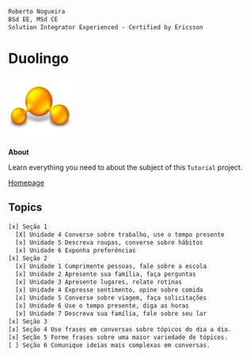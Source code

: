 ```
Roberto Nogueira  
BSd EE, MSd CE
Solution Integrator Experienced - Certified by Ericsson
```
# Duolingo

![tutorial image](images/tutorial.png)

**About**

Learn everything you need to about the subject of this `Tutorial` project.

[Homepage](uolingo.com/learn)

## Topics
```
[x] Seção 1
  [X] Unidade 4 Converse sobre trabalho, use o tempo presente
  [x] Unidade 5 Descreva roupas, converse sobre hábitos
  [x] Unidade 6 Exponha preferências
[x] Seção 2
  [x] Unidade 1 Cumprimente pessoas, fale sobre a escola
  [x] Unidade 2 Apresente sua família, faça perguntas
  [x] Unidade 3 Apresente lugares, relate rotinas
  [x] Unidade 4 Expresse sentimento, opine sobre comida
  [x] Unidade 5 Converse sobre viagem, faça solicitações
  [x] Unidade 6 Use o tempo presente, diga as horas
  [x] Unidade 7 Descreva sua família, fale sobre seu lar
[x] Seção 3
[x] Seção 4 Use frases em conversas sobre tópicos do dia a dia.
[x] Seção 5 Forme frases sobre uma maior variedade de tópicos.
[ ] Seção 6 Comunique ideias mais complexas em conversas.
```

